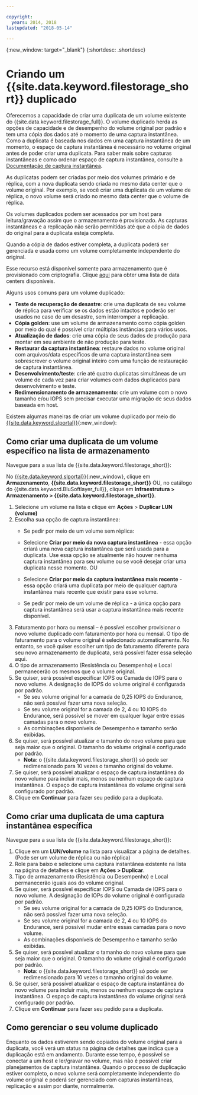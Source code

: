 ```yaml
---

copyright:
  years: 2014, 2018
lastupdated: "2018-05-14"

---
```

{:new_window: target="_blank"}
{:shortdesc: .shortdesc}

# Criando um {{site.data.keyword.filestorage_short}} duplicado

Oferecemos a capacidade de criar uma duplicata de um volume existente do {{site.data.keyword.filestorage_full}}. O volume duplicado herda as opções de capacidade e de desempenho do volume original por padrão e tem uma cópia dos dados até o momento de uma captura instantânea.   
Como a duplicata é baseada nos dados em uma captura instantânea de um momento, o espaço de captura instantânea é necessário no volume original antes de poder criar uma duplicata. Para saber mais sobre capturas instantâneas e como ordenar espaço de captura instantânea, consulte a [Documentação de captura instantânea](snapshots.html).

As duplicatas podem ser criadas por meio dos volumes primário e de réplica, com a nova duplicata sendo criada no mesmo data center que o volume original. Por exemplo, se você criar uma duplicata de um volume de réplica, o novo volume será criado no mesmo data center que o volume de réplica.    

Os volumes duplicados podem ser acessados por um host para leitura/gravação assim que o armazenamento é provisionado. As capturas instantâneas e a replicação não serão permitidas até que a cópia de dados do original para a duplicata esteja completa. 

Quando a cópia de dados estiver completa, a duplicata poderá ser gerenciada e usada como um volume completamente independente do original. 

Esse recurso está disponível somente para armazenamento que é provisionado com criptografia. Clique [aqui](new-ibm-block-and-file-storage-location-and-features.html) para obter uma lista de data centers disponíveis. 

Alguns usos comuns para um volume duplicado:
  - **Teste de recuperação de desastre**: crie uma duplicata de seu volume de réplica para verificar se os dados estão intactos e poderão ser usados no caso de um desastre, sem interromper a replicação. 
  - **Cópia golden**: use um volume de armazenamento como cópia golden por meio do qual é possível criar múltiplas instâncias para vários usos. 
  - **Atualização de dados**: crie uma cópia de seus dados de produção para montar em seu ambiente de não produção para teste. 
  - **Restaurar da captura instantânea**: restaure dados no volume original com arquivos/data específicos de uma captura instantânea sem sobrescrever o volume original inteiro com uma função de restauração de captura instantânea. 
  - **Desenvolvimento/teste**: crie até quatro duplicatas simultâneas de um volume de cada vez para criar volumes com dados duplicados para desenvolvimento e teste. 
  - **Redimensionamento de armazenamento**: crie um volume com o novo tamanho e/ou IOPS sem precisar executar uma migração de seus dados baseada em host.  
	

Existem algumas maneiras de criar um volume duplicado por meio do [{{site.data.keyword.slportal}}](https://control.softlayer.com/){:new_window}: 

## Como criar uma duplicata de um volume específico na lista de armazenamento

Navegue para a sua lista de {{site.data.keyword.filestorage_short}}:

No [{{site.data.keyword.slportal}}](https://control.softlayer.com/){:new_window}, clique em **Armazenamento**, **{{site.data.keyword.filestorage_short}}** OU, no catálogo do {{site.data.keyword.BluSoftlayer_full}}, clique em **Infraestrutura > Armazenamento > {{site.data.keyword.filestorage_short}}**. 

1.	Selecione um volume na lista e clique em **Ações** > **Duplicar LUN (volume)** 
2.	Escolha sua opção de captura instantânea: 
    -	Se pedir por meio de um volume sem réplica:
      -	Selecione **Criar por meio da nova captura instantânea** - essa opção criará uma nova captura instantânea que será usada para a duplicata. Use essa opção se atualmente não houver nenhuma captura instantânea para seu volume ou se você desejar criar uma duplicata nesse momento. 
                      OU 

      -	Selecione **Criar por meio da captura instantânea mais recente** - essa opção criará uma duplicata por meio de qualquer captura instantânea mais recente que existir para esse volume. 
    -	Se pedir por meio de um volume de réplica - a única opção para captura instantânea será usar a captura instantânea mais recente disponível. 
3.	Faturamento por hora ou mensal – é possível escolher provisionar o novo volume duplicado com faturamento por hora ou mensal. O tipo de faturamento para o volume original é selecionado automaticamente. No entanto, se você quiser escolher um tipo de faturamento diferente para seu novo armazenamento de duplicata, será possível fazer essa seleção aqui.
4. 	O tipo de armazenamento (Resistência ou Desempenho) e Local permanecerão os mesmos que o volume original. 
5.	Se quiser, será possível especificar IOPS ou Camada de IOPS para o novo volume. A designação de IOPS do volume original é configurada por padrão. 
      -	Se seu volume original for a camada de 0,25 IOPS do Endurance, não será possível fazer uma nova seleção. 
      -	Se seu volume original for a camada de 2, 4 ou 10 IOPS do Endurance, será possível se mover em qualquer lugar entre essas camadas para o novo volume. 
      -	As combinações disponíveis de Desempenho e tamanho serão exibidas. 
6.	Se quiser, será possível atualizar o tamanho do novo volume para que seja maior que o original. O tamanho do volume original é configurado por padrão. 
  	-	**Nota**: o {{site.data.keyword.filestorage_short}} só pode ser redimensionado para 10 vezes o tamanho original do volume. 
7.	Se quiser, será possível atualizar o espaço de captura instantânea do novo volume para incluir mais, menos ou nenhum espaço de captura instantânea. O espaço de captura instantânea do volume original será configurado por padrão. 
8.	Clique em **Continuar** para fazer seu pedido para a duplicata. 



## Como criar uma duplicata de uma captura instantânea específica

Navegue para a sua lista de {{site.data.keyword.filestorage_short}}:

1.	Clique em um **LUN/volume** na lista para visualizar a página de detalhes. (Pode ser um volume de réplica ou não réplica) 
2.	Role para baixo e selecione uma captura instantânea existente na lista na página de detalhes e clique em **Ações > Duplicar**.   
3.	Tipo de armazenamento (Resistência ou Desempenho) e Local permanecerão iguais aos do volume original. 
4.	Se quiser, será possível especificar IOPS ou Camada de IOPS para o novo volume. A designação de IOPs do volume original é configurada por padrão. 
      - Se seu volume original for a camada de 0,25 IOPS do Endurance, não será possível fazer uma nova seleção. 
      - Se seu volume original for a camada de 2, 4 ou 10 IOPS do Endurance, será possível mudar entre essas camadas para o novo volume. 
      - As combinações disponíveis de Desempenho e tamanho serão exibidas. 
5.	Se quiser, será possível atualizar o tamanho do novo volume para que seja maior que o original. O tamanho do volume original é configurado por padrão. 
      - **Nota**: o {{site.data.keyword.filestorage_short}} só pode ser redimensionado para 10 vezes o tamanho original do volume. 
6.	Se quiser, será possível atualizar o espaço de captura instantânea do novo volume para incluir mais, menos ou nenhum espaço de captura instantânea. O espaço de captura instantânea do volume original será configurado por padrão. 
7.	Clique em **Continuar** para fazer seu pedido para a duplicata. 


## Como gerenciar o seu volume duplicado

Enquanto os dados estiverem sendo copiados do volume original para a duplicata, você verá um status na página de detalhes que indica que a duplicação está em andamento. Durante esse tempo, é possível se conectar a um host e ler/gravar no volume, mas não é possível criar planejamentos de captura instantânea. Quando o processo de duplicação estiver completo, o novo volume será completamente independente do volume original e poderá ser gerenciado com capturas instantâneas, replicação e assim por diante, normalmente. 
